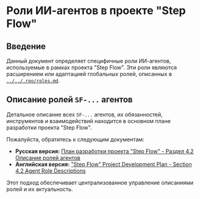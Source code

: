 # Роли ИИ-агентов в проекте "Step Flow"

## Введение
Данный документ определяет специфичные роли ИИ-агентов, используемые в рамках проекта "Step Flow". Эти роли являются расширением или адаптацией глобальных ролей, описанных в [`../../.roo/roles.md`](../../.roo/roles.md).

## Описание ролей `SF-...` агентов

Детальное описание всех `SF-...` агентов, их обязанностей, инструментов и взаимодействий находится в основном плане разработки проекта "Step Flow".

Пожалуйста, обратитесь к следующим документам:
*   **Русская версия:** [План разработки проекта "Step Flow" - Раздел 4.2 Описание ролей агентов](../../step_flow_project_plan.md#42-описание-ролей-агентов)
*   **Английская версия:** ["Step Flow" Project Development Plan - Section 4.2 Agent Role Descriptions](../../step_flow_project_plan_en.md#42-agent-role-descriptions)

Этот подход обеспечивает централизованное управление описаниями ролей и их актуальность.